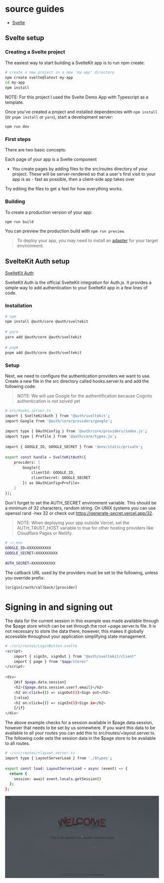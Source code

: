 # source guides

- [Svelte](https://kit.svelte.dev/docs/creating-a-project)

## Svelte setup

### Creating a Svelte project

The easiest way to start building a SvelteKit app is to run npm create:

```bash
# create a new project in a new 'my-app' directory
npm create svelte@latest my-app
cd my-app
npm install
```

NOTE: For this project I used the Svelte Demo App with Typescript as a template.

Once you've created a project and installed dependencies with `npm install` (or `pnpm install` or `yarn`), start a development server:

```bash
npm run dev
```

### First steps

There are two basic concepts:

Each page of your app is a Svelte component

- You create pages by adding files to the src/routes directory of your project. These will be server-rendered so that a user's first visit to your app is as - fast as possible, then a client-side app takes over

Try editing the files to get a feel for how everything works.

### Building

To create a production version of your app:

```bash
npm run build
```

You can preview the production build with `npm run preview`.

> To deploy your app, you may need to install an [adapter](https://kit.svelte.dev/docs/adapters) for your target environment.

## SvelteKit Auth setup

[SvelteKit Auth](https://authjs.dev/reference/sveltekit)

SvelteKit Auth is the official SvelteKit integration for Auth.js. It provides a simple way to add authentication to your SvelteKit app in a few lines of code.

### Installation

```bash
# npm
npm install @auth/core @auth/sveltekit

# yarn
yarn add @auth/core @auth/sveltekit

# pnpm
pnpm add @auth/core @auth/sveltekit
```

### Setup

Next, we need to configure the authentication providers we want to use. Create a new file in the src directory called hooks.server.ts and add the following code:

> NOTE: We will use Google for the authentification because Cognito authentication is not solved yet

```bash
# src/hooks.server.ts
import { SvelteKitAuth } from '@auth/sveltekit';
import Google from '@auth/core/providers/google';

import type { OAuthConfig } from '@auth/core/providers/index.js';
import type { Profile } from '@auth/core/types.js';

import { GOOGLE_ID, GOOGLE_SECRET } from '$env/static/private';

export const handle = SvelteKitAuth({
	providers: [
		Google({
			clientId: GOOGLE_ID,
			clientSecret: GOOGLE_SECRET
		}) as OAuthConfig<Profile>
	]
});
```

Don't forget to set the AUTH_SECRET environment variable. This should be a minimum of 32 characters, random string. On UNIX systems you can use openssl rand -hex 32 or check out https://generate-secret.vercel.app/32.

> NOTE: When deploying your app outside Vercel, set the AUTH_TRUST_HOST variable to true for other hosting providers like Cloudflare Pages or Netlify.

```bash
# ~/.env
GOOGLE_ID=XXXXXXXXXXX
GOOGLE_SECRET=XXXXXXXXXX

AUTH_SECRET=XXXXXXXXXXX

```

The callback URL used by the providers must be set to the following, unless you override prefix:

```bash
[origin]/auth/callback/[provider]
```

# Signing in and signing out

The data for the current session in this example was made available through the $page store which can be set through the root +page.server.ts file. It is not necessary to store the data there, however, this makes it globally accessible throughout your application simplifying state management.

```bash
# ~/src/routes/LoginButton.svelte
<script>
    import { signIn, signOut } from "@auth/sveltekit/client"
    import { page } from "$app/stores"
</script>

<div>
    {#if $page.data.session}
    <h2>{$page.data.session.user?.email}</h2>
    <h2 on:click={() => signOut()}>Sign out</h2>
    {:else}
    <h2 on:click={() => signIn()}>Sign in</h2>
    {/if}
</div>
```

The above example checks for a session available in $page.data.session, however that needs to be set by us somewhere. If you want this data to be available to all your routes you can add this to src/routes/+layout.server.ts. The following code sets the session data in the $page store to be available to all routes.

```bash
# ~/src/routes/+layout.server.ts
import type { LayoutServerLoad } from './$types';

export const load: LayoutServerLoad = async (event) => {
  return {
    session: await event.locals.getSession()
  };
};
```

<img src="public/svelteAuth_01.gif">
